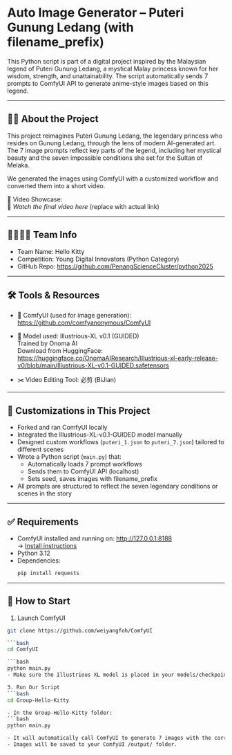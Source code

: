 # Auto Image Generator – Puteri Gunung Ledang (with filename_prefix)

This Python script is part of a digital project inspired by the Malaysian legend of Puteri Gunung Ledang, a mystical Malay princess known for her wisdom, strength, and unattainability. The script automatically sends 7 prompts to ComfyUI API to generate anime-style images based on this legend.

---

## 🧝‍♀️ About the Project

This project reimagines Puteri Gunung Ledang, the legendary princess who resides on Gunung Ledang, through the lens of modern AI-generated art. The 7 image prompts reflect key parts of the legend, including her mystical beauty and the seven impossible conditions she set for the Sultan of Melaka.

We generated the images using ComfyUI with a customized workflow and converted them into a short video.

🎥 Video Showcase:  
📎 *Watch the final video here* (replace with actual link)

---

## 👨‍👩‍👧‍👦 Team Info

- Team Name: Hello Kitty  
- Competition: Young Digital Innovators (Python Category)  
- GitHub Repo: https://github.com/PenangScienceCluster/python2025

---

## 🛠 Tools & Resources

- 🔧 ComfyUI (used for image generation):  
  https://github.com/comfyanonymous/ComfyUI

- 🧠 Model used: Illustrious-XL v0.1 (GUIDED)  
  Trained by Onoma AI  
  Download from HuggingFace:  
  https://huggingface.co/OnomaAIResearch/Illustrious-xl-early-release-v0/blob/main/Illustrious-XL-v0.1-GUIDED.safetensors

- ✂️ Video Editing Tool: 必剪 (BiJian)

---

## 🔧 Customizations in This Project

- Forked and ran ComfyUI locally
- Integrated the Illustrious-XL-v0.1-GUIDED model manually
- Designed custom workflows (`puteri_1.json` to `puteri_7.json`) tailored to different scenes
- Wrote a Python script (`main.py`) that:
  - Automatically loads 7 prompt workflows
  - Sends them to ComfyUI API (localhost)
  - Sets seed, saves images with filename_prefix
- All prompts are structured to reflect the seven legendary conditions or scenes in the story

---

## ✅ Requirements

- ComfyUI installed and running on: http://127.0.0.1:8188  
  → [Install instructions](https://github.com/comfyanonymous/ComfyUI)
- Python 3.12
- Dependencies:
  ```bash
  pip install requests
  
---

## 🚀 How to Start
1. Launch ComfyUI
 ```bash
git clone https://github.com/weiyangfoh/ComfyUI

 ```bash
cd ComfyUI

 ```bash
python main.py
- Make sure the Illustrious XL model is placed in your models/checkpoints folder.

3. Run Our Script
 ```bash
cd Group-Hello-Kitty

- In the Group-Hello-Kitty folder:
 ```bash
python main.py

- It will automatically call ComfyUI to generate 7 images with the correct filename prefix.
- Images will be saved to your ComfyUI /output/ folder.
